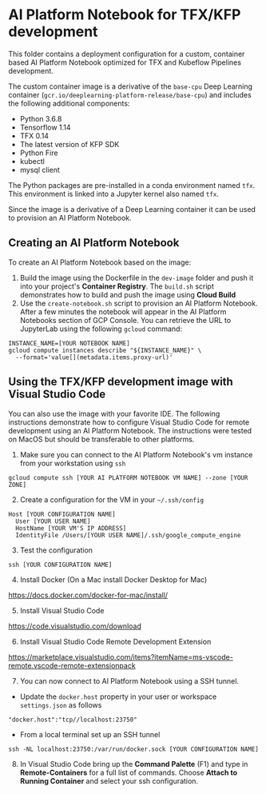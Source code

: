 # AI Platform Notebook for TFX/KFP development

This folder contains a deployment configuration for a custom, container based AI Platform Notebook optimized for TFX and Kubeflow Pipelines development.

The custom container image is a derivative of the `base-cpu` Deep Learning container (`gcr.io/deeplearning-platform-release/base-cpu`) and includes the following additional components:
- Python 3.6.8
- Tensorflow 1.14
- TFX 0.14
- The latest version of KFP SDK 
- Python Fire 
- kubectl
- mysql client

The Python packages are pre-installed in a conda environment named `tfx`. This environment is linked into a Jupyter kernel also named `tfx`.

Since the image is a derivative of a Deep Learning container it can be used to provision an AI Platform Notebook.

## Creating an AI Platform Notebook 
To create an AI Platform Notebook based on the image:
1. Build the image using the Dockerfile in the `dev-image` folder and push it into your project's **Container Registry**. The `build.sh` script demonstrates how to build and push the image using **Cloud Build**
2. Use the `create-notebook.sh` script to provision an AI Platform Notebook. After a few minutes the notebook will appear in the AI Platform Notebooks section of GCP Console. You can retrieve the URL to JupyterLab using the following `gcloud` command:
```
INSTANCE_NAME=[YOUR NOTEBOOK NAME]
gcloud compute instances describe "${INSTANCE_NAME}" \
  --format='value[](metadata.items.proxy-url)' 
```

## Using the TFX/KFP development image with Visual Studio Code
You can also use the image with your favorite IDE. The following instructions demonstrate how to configure Visual Studio Code for remote development using an AI Platform Notebook. The instructions were tested on MacOS but should be transferable to other platforms.

1. Make sure you can connect to the AI Platform Notebook's vm instance from your workstation using `ssh`
```
gcloud compute ssh [YOUR AI PLATFORM NOTEBOOK VM NAME] --zone [YOUR ZONE]
```
2. Create a configuration for the VM in your `~/.ssh/config`
```
Host [YOUR CONFIGURATION NAME]
  User [YOUR USER NAME]
  HostName [YOUR VM'S IP ADDRESS]
  IdentityFile /Users/[YOUR USER NAME]/.ssh/google_compute_engine
```
3. Test the configuration
```
ssh [YOUR CONFIGURATION NAME]
```

4. Install Docker (On a Mac install Docker Desktop for Mac)

https://docs.docker.com/docker-for-mac/install/

5. Install Visual Studio Code

https://code.visualstudio.com/download

6. Install Visual Studio Code Remote Development Extension

https://marketplace.visualstudio.com/items?itemName=ms-vscode-remote.vscode-remote-extensionpack

7. You can now connect to AI Platform Notebook using a SSH tunnel. 
  - Update the `docker.host` property in your user or workspace `settings.json` as follows
  ```
  "docker.host":"tcp//localhost:23750"
  ```
  - From a local terminal set up an SSH tunnel
  ```
  ssh -NL localhost:23750:/var/run/docker.sock [YOUR CONFIGURATION NAME] 
  ```


8. In Visual Studio Code bring up the **Command Palette** (F1) and type in **Remote-Containers** for a full list of commands. Choose **Attach to Running Container** and select your ssh configuration.


